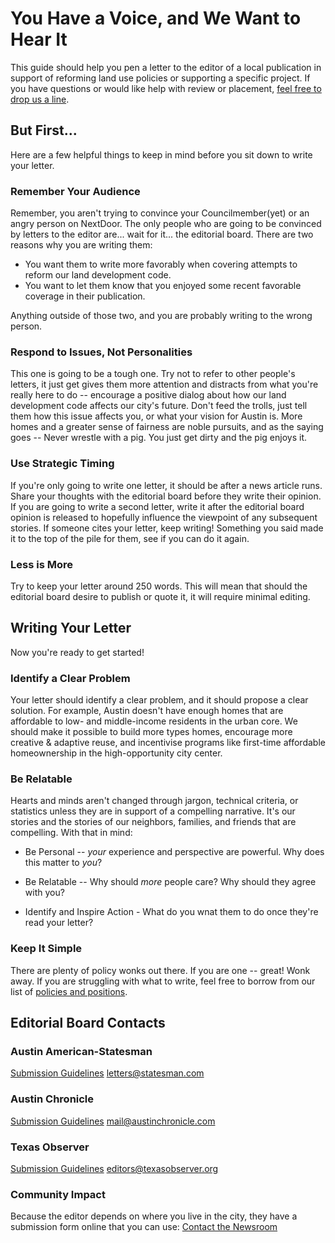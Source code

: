 # You Have a Voice, and We Want to Hear It

This guide should help you pen a letter to the editor of a local publication in support of reforming land use policies or supporting a specific project. If you have questions or would like help with review or placement, [feel free to drop us a line](mailto:tannerblair@outlook.com).

## But First...

Here are a few helpful things to keep in mind before you sit down to write your letter.

### Remember Your Audience

Remember, you aren't trying to convince your Councilmember(yet) or an angry person on NextDoor. The only people who are going to be convinced by letters to the editor are... wait for it... the editorial board. There are two reasons why you are writing them:

- You want them to write more favorably when covering attempts to reform our land development code.
- You want to let them know that you enjoyed some recent favorable coverage in their publication.

Anything outside of those two, and you are probably writing to the wrong person.

### Respond to Issues, Not Personalities

This one is going to be a tough one. Try not to refer to other people's letters, it just get gives them more attention and distracts from what you're really here to do -- encourage a positive dialog about how our land development code affects our city's future. Don't feed the trolls, just tell them how this issue affects you, or what your vision for Austin is. More homes and a greater sense of fairness are noble pursuits, and as the saying goes -- Never wrestle with a pig. You just get dirty and the pig enjoys it.

### Use Strategic Timing

If you're only going to write one letter, it should be after a news article runs. Share your thoughts with the editorial board before they write their opinion. 
If you are going to write a second letter, write it after the editorial board opinion is released to hopefully influence the viewpoint of any subsequent stories.
If someone cites your letter, keep writing! Something you said made it to the top of the pile for them, see if you can do it again.

### Less is More

Try to keep your letter around 250 words. This will mean that should the editorial board desire to publish or quote it, it will require minimal editing.

## Writing Your Letter

Now you're ready to get started!

### Identify a Clear Problem

Your letter should identify a clear problem, and it should propose a clear solution. For example, Austin doesn't have enough homes that are affordable to low- and middle-income residents in the urban core. We should make it possible to build more types homes, encourage more creative & adaptive reuse, and incentivise programs like first-time 
affordable homeownership in the high-opportunity city center.

### Be Relatable

Hearts and minds aren't changed through jargon, technical criteria, or statistics unless they are in support of a compelling narrative. It's our stories and the stories of our neighbors, families, and friends that are compelling. With that in mind:

- Be Personal -- *your* experience and perspective are powerful. Why does this matter to *you*?

- Be Relatable -- Why should *more* people care? Why should they agree with you?

- Identify and Inspire Action - What do you wnat them to do once they're read your letter?

### Keep It Simple

There are plenty of policy wonks out there. If you are one -- great! Wonk away. If you are struggling with what to write, feel free to borrow from our list of [policies and positions](/policies-and-positions).

## Editorial Board Contacts

### Austin American-Statesman
[Submission Guidelines](https://www.statesman.com/article/20141113/news/311139505)
[letters@statesman.com](mailto:letters@statesman.com)

### Austin Chronicle
[Submission Guidelines](https://www.austinchronicle.com/feedback/)
[mail@austinchronicle.com](mailto:mail@austinchronicle.com)

### Texas Observer
[Submission Guidelines](https://www.texasobserver.org/contact/)
[editors@texasobserver.org](mailto:editors@texasobserver.org)

### Community Impact
Because the editor depends on where you live in the city, they have a submission form online that you can use:
[Contact the Newsroom](https://communityimpact.com/corporate-contact-newsroom/)
